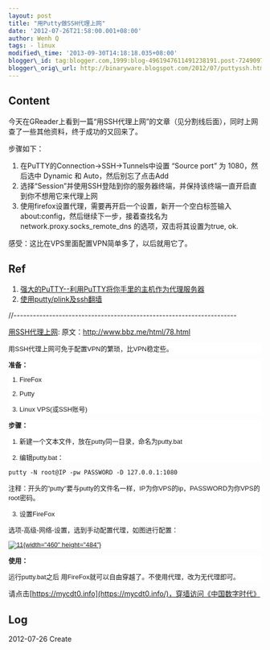 ```yaml
--- 
layout: post 
title: "用Putty做SSH代理上网" 
date: '2012-07-26T21:58:00.001+08:00' 
author: Wenh Q
tags: - linux
modified\_time: '2013-09-30T14:18:18.035+08:00' 
blogger\_id: tag:blogger.com,1999:blog-4961947611491238191.post-7249097905849528860
blogger\_orig\_url: http://binaryware.blogspot.com/2012/07/puttyssh.html
---
```


Content
-------

今天在GReader上看到一篇“用SSH代理上网”的文章（见分割线后面），同时上网查了一些其他资料，终于成功的又回来了。



步骤如下：


1.  在PuTTY的Connection-&gt;SSH-&gt;Tunnels中设置 “Source port” 为
    1080，然后选中 Dynamic 和 Auto，然后别忘了点击Add
2.  选择“Session”并使用SSH登陆到你的服务器终端，并保持该终端一直开启直到你不想用它来代理上网
3.  使用firefox设置代理，需要再开启一个设置，新开一个空白标签输入
    about:config，然后继续下一步，接着查找名为network.proxy.socks\_remote\_dns
    的选项，双击将其设置为true, ok.



感受：这比在VPS里面配置VPN简单多了，以后就用它了。




Ref
---

1.  [强大的PuTTY--利用PuTTY将你手里的主机作为代理服务器](http://heylinux.com/archives/332.html)
2.  [使用putty/plink及ssh翻墙](http://www.getroad.cn/blog/?action=show&id=707)



//---------------------------------------------------------------------

[用SSH代理上网](http://feedproxy.google.com/~r/chinagfwblog/~3/Bbv9IoSSAzg/ssh.html):
原文：<http://www.bbz.me/html/78.html>


<div>




</div>

<div>

<div
style="background-color: white; font-family: arial,sans-serif; font-size: 13px;">

用SSH代理上网可免于配置VPN的繁琐，比VPN稳定些。

</div>

<div
style="background-color: white; font-family: arial,sans-serif; font-size: 13px;">

**准备：**

1) FireFox

2) Putty

3) Linux VPS(或SSH账号)

</div>

<div
style="background-color: white; font-family: arial,sans-serif; font-size: 13px;">

**步骤：**

1) 新建一个文本文件，放在putty同一目录，命名为putty.bat

2) 编辑putty.bat：

</div>

``` {style="background-color: white; font-size: 12px;"}
putty -N root@IP -pw PASSWORD -D 127.0.0.1:1080
```

<div
style="background-color: white; font-family: arial,sans-serif; font-size: 13px;">

注释：开头的"putty"要与putty的文件名一样，IP为你VPS的ip，PASSWORD为你VPS的root密码。

3) 设置FireFox

选项-高级-网络-设置，选到手动配置代理，如图进行配置：

[![](http://www.bbz.me/wp-content/uploads/auto_save_image/2012/07/141223kcK.png "11"){width="460"
height="484"}](http://www.bbz.me/wp-content/uploads/auto_save_image/2012/07/141223kcK.png)

</div>

<div
style="background-color: white; font-family: arial,sans-serif; font-size: 13px;">

**使用：**

运行putty.bat之后
用FireFox就可以自由穿越了。不使用代理，改为无代理即可。

</div>

</div>

<div>

请点击[https://mycdt0.info](https://mycdt0.info/)，穿墙访问《中国数字时代》

Log
---

2012-07-26 Create

</div>
